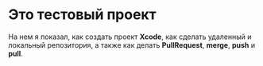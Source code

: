 # Это тестовый проект

На нем я показал, как создать проект **Xcode**, как сделать удаленный и локальный репозитория, а также как делать **PullRequest**, **merge**, **push** и **pull**. 
